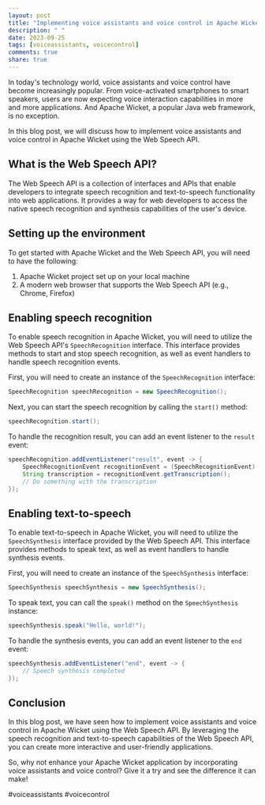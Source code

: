 ```yaml
---
layout: post
title: "Implementing voice assistants and voice control in Apache Wicket"
description: " "
date: 2023-09-25
tags: [voiceassistants, voicecontrol]
comments: true
share: true
---
```


In today's technology world, voice assistants and voice control have become increasingly popular. From voice-activated smartphones to smart speakers, users are now expecting voice interaction capabilities in more and more applications. And Apache Wicket, a popular Java web framework, is no exception.

In this blog post, we will discuss how to implement voice assistants and voice control in Apache Wicket using the Web Speech API.

## What is the Web Speech API?

The Web Speech API is a collection of interfaces and APIs that enable developers to integrate speech recognition and text-to-speech functionality into web applications. It provides a way for web developers to access the native speech recognition and synthesis capabilities of the user's device.

## Setting up the environment

To get started with Apache Wicket and the Web Speech API, you will need to have the following:

1. Apache Wicket project set up on your local machine
2. A modern web browser that supports the Web Speech API (e.g., Chrome, Firefox)

## Enabling speech recognition

To enable speech recognition in Apache Wicket, you will need to utilize the Web Speech API's `SpeechRecognition` interface. This interface provides methods to start and stop speech recognition, as well as event handlers to handle speech recognition events.

First, you will need to create an instance of the `SpeechRecognition` interface:

```java
SpeechRecognition speechRecognition = new SpeechRecognition();
```

Next, you can start the speech recognition by calling the `start()` method:

```java
speechRecognition.start();
```

To handle the recognition result, you can add an event listener to the `result` event:

```java
speechRecognition.addEventListener("result", event -> {
    SpeechRecognitionEvent recognitionEvent = (SpeechRecognitionEvent) event;
    String transcription = recognitionEvent.getTranscription();
    // Do something with the transcription
});
```

## Enabling text-to-speech

To enable text-to-speech in Apache Wicket, you will need to utilize the `SpeechSynthesis` interface provided by the Web Speech API. This interface provides methods to speak text, as well as event handlers to handle synthesis events.

First, you will need to create an instance of the `SpeechSynthesis` interface:

```java
SpeechSynthesis speechSynthesis = new SpeechSynthesis();
```

To speak text, you can call the `speak()` method on the `SpeechSynthesis` instance:

```java
speechSynthesis.speak("Hello, world!");
```

To handle the synthesis events, you can add an event listener to the `end` event:

```java
speechSynthesis.addEventListener("end", event -> {
    // Speech synthesis completed
});
```

## Conclusion

In this blog post, we have seen how to implement voice assistants and voice control in Apache Wicket using the Web Speech API. By leveraging the speech recognition and text-to-speech capabilities of the Web Speech API, you can create more interactive and user-friendly applications.

So, why not enhance your Apache Wicket application by incorporating voice assistants and voice control? Give it a try and see the difference it can make!

#voiceassistants #voicecontrol